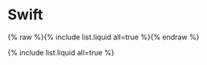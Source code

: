 # Swift

{% raw %}{% include list.liquid all=true %}{% endraw %}

{% include list.liquid all=true %}
